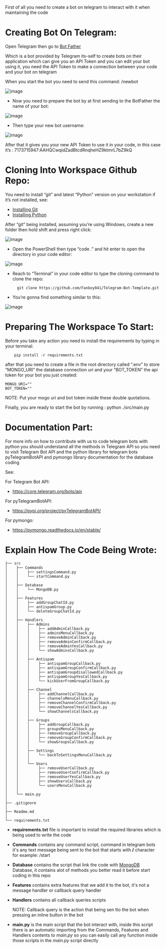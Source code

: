 First of all you need to create a bot on telegram to interact with it when maintaining the code

# Creating Bot On Telegram:
Open Telegram then go to [Bot Father](https://t.me/BotFather) 

Which is a bot provided by Telegram its-self to create bots on their application which can give you an API Token and you can edit your bot using it, you need the API Token to make a connection between your code and your bot on telegram

When you start the bot you need to send this command: /newbot

![image](https://github.com/Fanboy041/Telegram-Bot-Template/assets/163625032/d52fa285-d8e6-4450-b7c7-b355d980c4b1)


- Now you need to prepare the bot by at first sending to the BotFather the name of your bot:

![image](https://github.com/Fanboy041/Telegram-Bot-Template/assets/163625032/ace1f19e-3605-44ac-97fe-346bfa664a8f)

- Then type your new bot username:

![image](https://github.com/Fanboy041/Telegram-Bot-Template/assets/163625032/709e16e5-3b59-4eac-9259-bc880ea635ca)


After that it gives you your new API Token to use it in your code, 
in this case it’s : 7173715947:AAHQCwqidZadBtcdRnqheHZ9ktmrL7bZ9kQ


# Cloning Into Workspace Github Repo:
You need to install “git” and latest “Python” version on your workstation if it’s not installed, see:
-	[Installing Git](https://git-scm.com/book/en/v2/Getting-Started-Installing-Git)
-	[Installing Python](https://python.org/downloads/)

After “git” being installed, assuming you’re using Windows, create a new folder then hold shift and press right click:

![image](https://github.com/Fanboy041/Telegram-Bot-Template/assets/163625032/897f281c-e049-4a09-b75d-238676c91388)

- Open the PowerShell then type “code .” and hit enter to open the directory in your code editor:

![image](https://github.com/Fanboy041/Telegram-Bot-Template/assets/163625032/de0ed58a-fb15-4bb9-ad6d-3451117ca4de)

- Reach to “Terminal” in your code editor to type the cloning command to clone the repo:

        git clone https://github.com/Fanboy041/Telegram-Bot-Template.git

- You’re gonna find something similar to this:

![image](https://github.com/Fanboy041/Telegram-Bot-Template/assets/163625032/d2fb100e-4d07-4454-8118-ac54314061e8)

# Preparing The Workspace To Start:
Before you take any action you need to install the requirements by typing in your terminal:

        pip install -r requirements.txt

after that you need to create a file in the root directory called “.env” to store “MONGO_URI” the database connection uri and your “BOT_TOKEN” the api token for your bot you just created:

    MONGO_URI=""
    BOT_TOKEN=""

NOTE: Put your mogo uri and bot token inside these double quotations.

Finally, you are ready to start the bot by running :
python ./src/main.py

# Documentation Part:
For more info on how to contribute with us to code telegram bots with python you should understand all the methods in Telegram API so you need to visit Telegram Bot API and the python library for telegram bots pyTelegramBotAPI and pymongo library documentation for the database coding

See:

For Telegram Bot API:
-	https://core.telegram.org/bots/api


For pyTelegramBotAPI:
-	https://pypi.org/project/pyTelegramBotAPI/


For pymongo:
-	https://pymongo.readthedocs.io/en/stable/

# Explain How The Code Being Wrote:
```
├── src
│    ├── Commands
│    │    ├── settingsCommand.py
│    │    └── startCommand.py
│    │
│    ├── Database
│    │    └── MongoDB.py
│    │
│    ├── Features
│    │    ├── addGroupChatId.py
│    │    ├── antispamGroup.py
│    │    └── deleteGroupChatId.py
│    │
│    ├── Handlers
│    │    ├── Admins
│    │    │    ├── addAdminCallback.py
│    │    │    ├── adminsMenuCallback.py
│    │    │    ├── removeAdminCallback.py
│    │    │    ├── removeAdminConfirmCallback.py
│    │    │    ├── removeAdminYesCallback.py
│    │    │    └── showAdminsCallback.py
│    │    │
│    │    ├── Antispam
│    │    │    ├── antispamGroupCallback.py
│    │    │    ├── antispamGroupConfirmCallback.py
│    │    │    ├── antispamGroupdisallowedCallback.py
│    │    │    ├── antispamGroupYesCallback.py
│    │    │    └── kickUserFromGroupCallback.py
│    │    │
│    │    ├── Channel
│    │    │    ├── addChannelCallback.py
│    │    │    ├── channelsMenuCallback.py
│    │    │    ├── removeChannelConfirmCallback.py
│    │    │    ├── removeChannelYesCallback.py
│    │    │    └── showChannelsCallback.py
│    │    │
│    │    ├── Groups
│    │    │    ├── addGroupCallback.py
│    │    │    ├── groupsMenuCallback.py
│    │    │    ├── removeGroupCallback.py
│    │    │    ├── removeGroupConfirmCallback.py
│    │    │    └── showGroupsCallback.py
│    │    │
│    │    ├── Settings
│    │    │    └── backToSettingsMenuCallback.py
│    │    │
│    │    └── Users
│    │         ├── removeUserCallback.py
│    │         ├── removeUserConfirmCallback.py
│    │         ├── removeUserYesCallback.py
│    │         ├── showUsersCallback.py
│    │         └── usersMenuCallback.py
│    │
│    └── main.py
│
├── .gitignore
│
├── Readme.md
│
└── requirements.txt

```
- __requirements.txt__ file is important to install the required libraries which is being used to write the code

- __Commands__ contains any command script, command in telegram bots it's any text message being sent to the bot that starts with __/__ character for example: /start

- __Database__ contains the script that link the code with [MongoDB](https://www.mongodb.com/) Database, it contains alot of methods you better read it before start coding in this repo

- __Features__ contains extra features that we add it to the bot, it's not a message handler or callback query handler

- __Handlers__ contains all callback queries scripts

  NOTE: Callback query is the action that being sen tto the bot when pressing an inline button in the bot

- __main.py__ is the main script that the bot interact with, inside this script there is an automatic importing from the Commands, Features and Handlers contents to _main.py_ so you can easily call any function inside those scripts in the _main.py_ script directly

